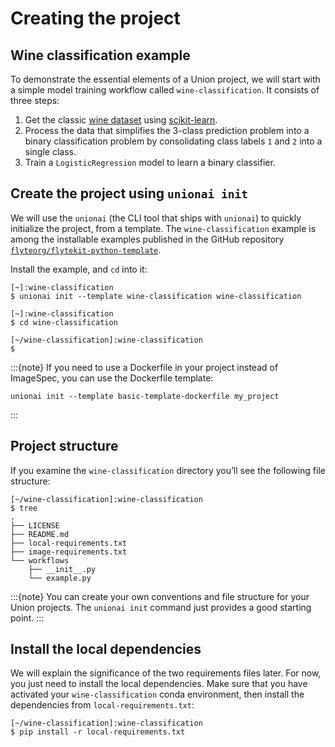 # Creating the project

## Wine classification example

To demonstrate the essential elements of a Union project, we will start with a simple model training workflow called `wine-classification`.
It consists of three steps:

1. Get the classic [wine dataset](https://scikit-learn.org/stable/datasets/toy_dataset.html#wine-recognition-dataset) using [scikit-learn](https://scikit-learn.org/stable/).
2. Process the data that simplifies the 3-class prediction problem into a binary classification problem by consolidating class labels `1` and `2` into a single class.
3. Train a `LogisticRegression` model to learn a binary classifier.

## Create the project using `unionai init`

We will use the `unionai` (the CLI tool that ships with `unionai`) to quickly initialize the project, from a template.
The `wine-classification` example is among the installable examples published in the GitHub repository [`flyteorg/flytekit-python-template`](https://github.com/flyteorg/flytekit-python-template).

Install the example, and `cd` into it:

```{code-block} shell
[~]:wine-classification
$ unionai init --template wine-classification wine-classification

[~]:wine-classification
$ cd wine-classification

[~/wine-classification]:wine-classification
$
```

:::{note}
If you need to use a Dockerfile in your project instead of ImageSpec, you can use the Dockerfile template:

```{code-block} shell
unionai init --template basic-template-dockerfile my_project
```
:::

## Project structure

If you examine the `wine-classification` directory you’ll see the following file structure:

```{code-block} shell
[~/wine-classification]:wine-classification
$ tree
.
├── LICENSE
├── README.md
├── local-requirements.txt
├── image-requirements.txt
└── workflows
    ├── __init__.py
    └── example.py
```

:::{note}
You can create your own conventions and file structure for your Union projects.
The `unionai init` command just provides a good starting point.
:::

## Install the local dependencies

We will explain the significance of the two requirements files later.
For now, you just need to install the local dependencies.
Make sure that you have activated your `wine-classification` conda environment, then install the dependencies from `local-requirements.txt`:

```{code-block} shell
[~/wine-classification]:wine-classification
$ pip install -r local-requirements.txt
```




